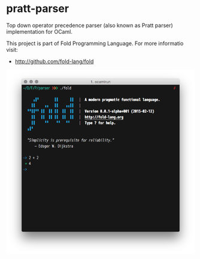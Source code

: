 pratt-parser
============
Top down operator precedence parser (also known as Pratt parser) implementation for OCaml.

This project is part of Fold Programming Language. For more informatio visit:

- <http://github.com/fold-lang/fold>

![](resources/screenshot-1.png)
